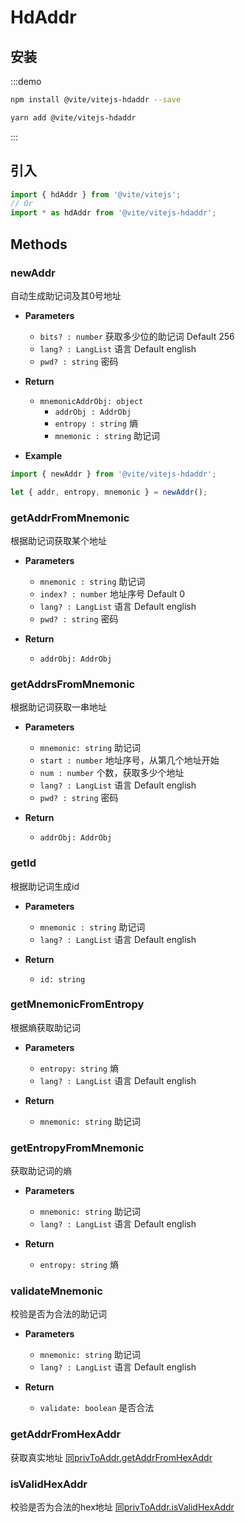 # HdAddr

## 安装

:::demo
```bash tab:npm
npm install @vite/vitejs-hdaddr --save
```

```bash tab:yarn
yarn add @vite/vitejs-hdaddr
```
:::

## 引入

```javascript import
import { hdAddr } from '@vite/vitejs';
// Or
import * as hdAddr from '@vite/vitejs-hdaddr';
```

## Methods

### newAddr
自动生成助记词及其0号地址

- **Parameters**
    * `bits? : number` 获取多少位的助记词 Default 256
    * `lang? : LangList` 语言 Default english
    * `pwd? : string` 密码

- **Return**
    * `mnemonicAddrObj: object`
        - `addrObj : AddrObj`
        - `entropy : string` 熵
        - `mnemonic : string` 助记词

- **Example**
```javascript
import { newAddr } from '@vite/vitejs-hdaddr';

let { addr, entropy, mnemonic } = newAddr();
```

### getAddrFromMnemonic
根据助记词获取某个地址

- **Parameters**
    * `mnemonic : string` 助记词
    * `index? : number` 地址序号 Default 0
    * `lang? : LangList` 语言 Default english
    * `pwd? : string` 密码

- **Return**
    * `addrObj: AddrObj`

### getAddrsFromMnemonic
根据助记词获取一串地址

- **Parameters**
    * `mnemonic: string` 助记词
    * `start : number` 地址序号，从第几个地址开始
    * `num : number` 个数，获取多少个地址
    * `lang? : LangList` 语言 Default english
    * `pwd? : string` 密码

- **Return**
    * `addrObj: AddrObj`

### getId
根据助记词生成id

- **Parameters**
    * `mnemonic : string` 助记词
    * `lang? : LangList` 语言 Default english

- **Return**
    * `id: string`

### getMnemonicFromEntropy
根据熵获取助记词

- **Parameters**
    * `entropy: string` 熵
    * `lang? : LangList` 语言 Default english

- **Return**
    * `mnemonic: string` 助记词

### getEntropyFromMnemonic
获取助记词的熵

- **Parameters**
    * `mnemonic: string` 助记词
    * `lang? : LangList` 语言 Default english

- **Return**
    * `entropy: string` 熵

### validateMnemonic
校验是否为合法的助记词

- **Parameters**
    * `mnemonic: string` 助记词
    * `lang? : LangList` 语言 Default english
  
- **Return**
    * `validate: boolean` 是否合法

### getAddrFromHexAddr
获取真实地址 [同privToAddr.getAddrFromHexAddr](./privToAddr.md)

### isValidHexAddr
校验是否为合法的hex地址 [同privToAddr.isValidHexAddr](./privToAddr.md)
